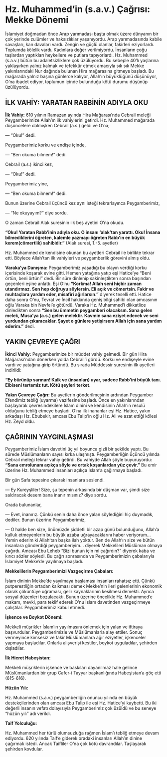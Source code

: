# **Hz. Muhammed’in (s.a.v.) Çağrısı: Mekke Dönemi**

İslamiyet doğmadan önce Arap yarımadası başta olmak üzere dünyanın bir çok yerinde zulümler ve haksızlıklar yaşanıyordu. Arap yarımadasında kabile savaşları, kan davaları vardı. Zengin ve güçlü olanlar, fakirleri eziyorlardı. Toplumda kölelik vardı. Kadınlara değer verilmiyordu. İnsanların çoğu taşlardan yaptıkları heykellere ve putlara tapıyorlardı. Hz. Muhammed (s.a.v.) bütün bu adaletsizliklere çok üzülüyordu. Bu sebeple 40’lı yaşlarına yaklaşırken yalnız kalmak ve tefekkür etmek amacıyla sık sık Mekke yakınlarındaki Nur dağında bulunan Hira mağarasına gitmeye başladı. Bu mağarada yalnız başına günlerce kalıyor, Allah’ın büyüklüğünü düşünüyor, O’na ibadet ediyor, toplumun içinde bulunduğu kötü durumu düşünüp üzülüyordu.

## **İLK VAHİY:** YARATAN RABBİNİN ADIYLA OKU

**İlk Vahiy:** 610 yılının Ramazan ayında Hira Mağarası’nda Cebrail meleği Peygamberimize Allah’ın ilk vahiylerini getirdi. Hz. Muhammed mağarada düşüncelere dalmışken Cebrail (a.s.) geldi ve O’na;

— “Oku!” dedi.

Peygamberimiz korku ve endişe içinde,

— “Ben okuma bilmem!” dedi.

Cebrail (a.s.) ikinci kez,

— “Oku!” dedi.

Peygamberimiz yine,

— “Ben okuma bilmem!” dedi.

Bunun üzerine Cebrail üçüncü kez aynı isteği tekrarlayınca Peygamberimiz,

— “Ne okuyayım?” diye sordu.

O zaman Cebrail Alak suresinin ilk beş ayetini O’na okudu.

**“Oku! Yaratan Rabb’inin adıyla oku. O insanı ‘alak’tan yarattı. Oku! İnsana bilmediklerini öğreten, kalemle yazmayı öğreten Rabb’in en büyük kerem(cömertlik) sahibidir.”** (Alak suresi, 1.-5. ayetler)

Hz. Muhammed de kendisine okunan bu ayetleri Cebrail ile birlikte tekrar etti. Böylece Allah’tan ilk vahiyleri ve peygamberlik görevini almış oldu.

**Varaka’ya Danışma:** Peygamberimiz yaşadığı bu olayın verdiği korku içerisinde koşarak evine gitti. Hemen yatağına yatıp eşi Hatice’ye “Beni örtün, beni örtün!” dedi. Bir süre dinlenip sakinleştikten sonra başından geçenleri eşine anlattı. Eşi O’nu **“Korkma! Allah seni hiçbir zaman utandırmaz. Sen hep doğruyu söylersin. Eli açık ve cömertsin. Fakir ve muhtaçlara yardım eder, misafiri ağırlarsın.”** diyerek teselli etti. Hatice daha sonra O’nu, Tevrat ve İncil hakkında geniş bilgi sahibi olan amcasının oğlu Varaka bin Nevfel’e götürdü. Varaka Hz. Muhammed’i dikkatlice dinledikten sonra **“Sen bu ümmetin peygamberi olacaksın. Sana gelen melek, Musa’ya (a.s.) gelen melektir. Kavmin sana eziyet edecek ve seni yurdundan çıkaracaklar. Şayet o günlere yetişirsem Allah için sana yardım ederim.”** dedi.

## **YAKIN ÇEVREYE ÇAĞRI**

**İkinci Vahiy:** Peygamberimize bir müddet vahiy gelmedi. Bir gün Hira Mağarası’ndan dönerken yolda Cebrail’i gördü. Korku ve endişeyle evine vardı ve yatağına girip örtündü. Bu sırada Müddessir suresinin ilk ayetleri indirildi:

**“Ey bürünüp sarınan! Kalk ve (insanları) uyar, sadece Rabb’ini büyük tanı. Elbiseni tertemiz tut. Kötü şeyleri terket.**

**Yakın Çevreye Çağrı:** Bu ayetlerin gönderilmesinin ardından Peygamber Efendimiz tebliğ (uyarma) vazifesine başladı. Önce en yakınlarından başlayarak çevresindekilere İslam dinini ve kendisinin Allah’ın resulü olduğunu tebliğ etmeye başladı. O’na ilk inananlar eşi Hz. Hatice, yakın arkadaşı Hz. Ebubekir, amcası Ebu Talip’in oğlu Hz. Ali ve azat ettiği kölesi Hz. Zeyd oldu.

## **ÇAĞRININ YAYGINLAŞMASI**

Peygamberimiz İslam davetini üç yıl boyunca gizli bir şekilde yaptı. Bu sürede Müslümanların sayısı kırka ulaşmıştı. Peygamberliğin üçüncü yılında Cebrail meleği tekrar vahiy getirdi. Bu vahiyde Allah şöyle buyuruyordu: **“Sana emrolunanı açıkça söyle ve ortak koşanlardan yüz çevir.”** Bu emir üzerine Hz. Muhammed insanları açıkça İslam’a çağırmaya başladı.

Bir gün Safa tepesine çıkarak insanlara seslendi.

— Ey Kureyşliler! Size, şu tepenin arkasında bir düşman var, şimdi size saldıracak desem bana inanır mısınız? diye sordu.

Orada bulunanlar,

— Evet, inanırız. Çünkü senin daha önce yalan söylediğini hiç duymadık, dediler.
Bunun üzerine Peygamberimiz,

— O halde ben size, önümüzde şiddetli bir azap günü bulunduğunu, Allah’a kulluk etmeyenlerin bu büyük azaba uğrayacaklarını haber veriyorum… Yemin ederim ki Allah’tan başka ilah yoktur. Ben de Allah’ın size ve bütün insanlara gönderdiği peygamberiyim… diyerek Mekkelileri Müslüman olmaya çağırdı. Amcası Ebu Leheb “Bizi bunun için mi çağırdın?” diyerek kaba ve kırıcı sözler söyledi. Bu çağrı sonrasında ve Peygamberimizin çabalarıyla İslamiyet Mekke’de yayılmaya başladı.

**Mekkelilerin Peygamberimizi Vazgeçirme Çabaları:**

İslam dininin Mekke’de yayılmaya başlaması insanları rahatsız etti. Çünkü putperestliğin ortadan kalkması demek Mekke’nin ileri gelenlerinin ekonomik olarak çöküntüye uğraması, gelir kaynaklarının kesilmesi demekti. Ayrıca sosyal düzenleri bozulacaktı. Bunun üzerine öncelikle Hz. Muhammed’e makam, mevki, para teklif ederek O’nu İslam davetinden vazgeçirmeye çalıştılar. Peygamberimiz kabul etmedi.

**İşkence ve Boykot Dönemi:**

Mekkeli müşrikler İslam’ın yayılmasını önlemek için yalan ve iftiraya başvurdular. Peygamberimizle ve Müslümanlarla alay ettiler. Sonuç vermeyince kimsesiz ve fakir Müslümanlara ağır eziyetler, işkenceler yapmaya başladılar. Onlarla alışverişi kestiler, boykot uyguladılar, şehirden dışladılar.

**İlk Hicret Habeşistan:**

Mekkeli müşriklerin işkence ve baskıları dayanılmaz hale gelince Müslümanlardan bir grup Cafer-i Tayyar başkanlığında Habeşistan’a göç etti (615-616).

**Hüzün Yılı:**

Hz. Muhammed (s.a.v.) peygamberliğin onuncu yılında en büyük destekçilerinden olan amcası Ebu Talip ile eşi Hz. Hatice’yi kaybetti. Bu iki değerli insanın vefatı dolayısıyla Peygamberimiz çok üzüldü ve bu seneye “hüzün yılı” adı verildi.

**Taif Yolculuğu:**

Hz. Muhammed her türlü olumsuzluğa rağmen İslam’ı tebliğ etmeye devam ediyordu. 620 yılında Taif’e giderek oradaki insanları Allah’ın dinine çağırmak istedi. Ancak Taifliler O’na çok kötü davrandılar. Taşlayarak şehirden kovdular.
